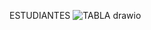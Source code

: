 ESTUDIANTES ![TABLA drawio](https://github.com/Paulportilla1/proyect/assets/116098987/9bbf5a73-9665-429b-a5cb-b3c7c34a461c)

